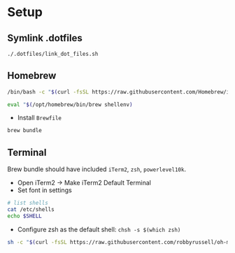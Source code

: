 # Setup

## Symlink .dotfiles

```bash
./.dotfiles/link_dot_files.sh
```

## Homebrew

```bash
/bin/bash -c "$(curl -fsSL https://raw.githubusercontent.com/Homebrew/install/HEAD/install.sh)"

eval "$(/opt/homebrew/bin/brew shellenv)
```

- Install `Brewfile`

```bash
brew bundle
```

## Terminal

Brew bundle should have included `iTerm2`, `zsh`, `powerlevel10k`.

- Open iTerm2 -> Make iTerm2 Default Terminal
- Set font in settings

```bash
# list shells
cat /etc/shells
echo $SHELL
```

- Configure zsh as the default shell: `chsh -s $(which zsh)`

```bash
sh -c "$(curl -fsSL https://raw.githubusercontent.com/robbyrussell/oh-my-zsh/master/tools/install.sh)"
```
